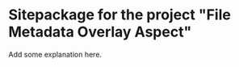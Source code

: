 Sitepackage for the project "File Metadata Overlay Aspect"
==============================================================

Add some explanation here.
